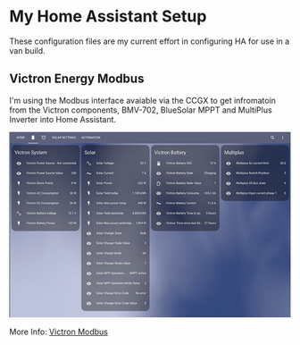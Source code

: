 # My Home Assistant Setup
These configuration files are my current effort in configuring HA for use in a van build.

Victron Energy Modbus 
------------------------------------------------------------
I'm using the Modbus interface avaiable via the CCGX to get infromatoin from the Victron components, BMV-702, BlueSolar MPPT and MultiPlus Inverter into Home Assistant.

![victron-sensors](./docs/assets/victron-sensors.jpg)

More Info: [Victron Modbus](docs/victron-modbus.md)
